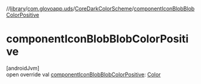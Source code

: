 //[library](../../../index.md)/[com.glovoapp.uds](../index.md)/[CoreDarkColorScheme](index.md)/[componentIconBlobBlobColorPositive](component-icon-blob-blob-color-positive.md)

# componentIconBlobBlobColorPositive

[androidJvm]\
open override val [componentIconBlobBlobColorPositive](component-icon-blob-blob-color-positive.md): [Color](https://developer.android.com/reference/kotlin/androidx/compose/ui/graphics/Color.html)
